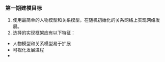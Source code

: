 ### 第一期建模目标
1. 使用最简单的人物模型和关系模型，在随机初始化的关系网络上实现网络发展。
2. 选择的实现框架应有以下特征：
 * 人物模型和关系模型易于扩展
 * 可视化发展进程
 * 